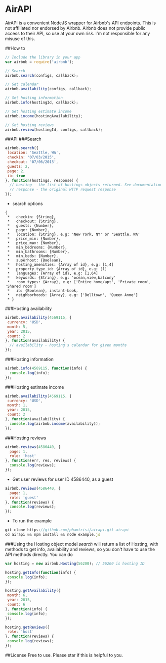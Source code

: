 AirAPI
==============

AirAPI is a convenient NodeJS wrapper for Airbnb's API endpoints.
This is not affiliated nor endorsed by Airbnb.
Airbnb does not provide public access to their API, so use at your own risk. 
I'm not responsible for any misuse of this.

##How to

```javascript
// Include the library in your app
var airbnb = require('airbnb');

// Search
airbnb.search(configs, callback);

// Get calendar
airbnb.availability(configs, callback);

// Get hosting information
airbnb.info(hostingId, callback);

// Get hosting estimate income
airbnb.income(hostingAvailability);

// Get hosting reviews
airbnb.review(hostingId, configs, callback);
```

##API
###Search
```javascript
airbnb.search({
 location: 'Seattle, WA',
 checkin: '07/03/2015',
 checkout: '07/06/2015',
 guests: 2,
 page: 2,
 ib: true
}, function(hostings, response) {
  // hosting - the list of hostings objects returned. See documentation for Hosting object below.
  // response - the original HTTP request response
});
```
- search options 
```
{
 *   checkin: {String},
 *   checkout: {String},
 *   guests: {Number},
 *   page: {Number},
 *   location: {String}, e.g: 'New York, NY' or 'Seattle, WA'
 *   price_min: {Number},
 *   price_max: {Number},
 *   min_bedrooms: {Number},
 *   min_bathrooms: {Number},
 *   min_beds: {Number},
 *   superhost: {Boolean},
 *   hosting_amenities: {Array of id}, e.g: [1,4]
 *   property_type_id: {Array of id}, e.g: [1]
 *   languages: {Array of id}, e.g: [1,64]
 *   keywords: {String}, e.g: 'ocean,view,balcony'
 *   room_types: {Array}, e.g: ['Entire home/apt', 'Private room', 'Shared room']
 *   ib: {Boolean}, instant-book,
 *   neighborhoods: {Array}, e.g: ['Belltown', 'Queen Anne']
 * }
```
###Hosting availability
```javascript
airbnb.availability(4569115, {
 currency: 'USD',
 month: 5,
 year: 2015,
 count: 2
}, function(availability) {
  // availability - hosting's calendar for given months
});
```

###Hosting information
```javascript
airbnb.info(4569115, function(info) {
  console.log(info);
});
```

###Hosting estimate income
```javascript
airbnb.availability(4569115, {
 currency: 'USD',
 month: 1,
 year: 2015,
 count: 2
}, function(availability) {
  console.log(airbnb.income(availability));
});
```

###Hosting reviews
```javascript
airbnb.reviews(4586440, {
  page: 1,
  role: 'host'
}, function(err, res, reviews) {
  console.log(reviews);
});
```

- Get user reviews for user ID 4586440, as a guest
```javascript
airbnb.reviews(4586440, {
  page: 1,
  role: 'guest'
}, function(reviews) {
  console.log(reviews);
});
```

- To run the example
```javascript
git clone https://github.com/phamtrisi/airapi.git airapi
cd airapi && npm install && node example.js
```

###Using the Hosting object model
*search* will return a list of Hosting, with methods to get info, availability and reviews, so you don't have to use the API methods directly. You can do

```js
var hosting = new airbnb.Hosting(56200); // 56200 is hosting ID

hosting.getInfo(function(info) {
 console.log(info);
});

hosting.getAvailability({
 month: 6,
 year: 2015,
 count: 6
}, function(info) {
 console.log(info);
});

hosting.getReviews({
 role: 'host'
}, function(reviews) {
 console.log(reviews);
});
```

##License
Free to use. Please star if this is helpful to you.
